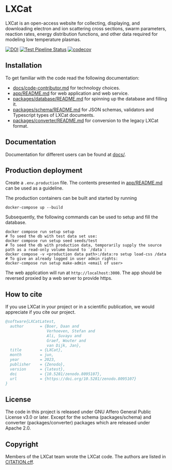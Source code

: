 <!--
SPDX-FileCopyrightText: LXCat team

SPDX-License-Identifier: AGPL-3.0-or-later
-->

# LXCat

LXCat is an open-access website for collecting, displaying, and downloading
electron and ion scattering cross sections, swarm parameters, reaction rates,
energy distribution functions, and other data required for modeling low
temperature plasmas.

[![DOI](https://zenodo.org/badge/DOI/10.5281/zenodo.8095107.svg)](https://doi.org/10.5281/zenodo.8095107)
[![Test Pipeline Status](https://github.com/LXCat-project/LXCat/actions/workflows/test.yml/badge.svg?branch=main)](https://github.com/LXCat-project/LXCat/actions/workflows/test.yml)
[![codecov](https://codecov.io/gh/LXCat-project/LXCat/graph/badge.svg)](https://codecov.io/gh/LXCat-project/LXCat)

## Installation

To get familiar with the code read the following documentation:

- [docs/code-contributor.md](docs/code-contributor.md) for technology choices.
- [app/README.md](app/README.md) for web application and web service.
- [packages/database/README.md](packages/database/README.md) for spinning up the
  database and filling it.
- [packages/schema/README.md](packages/schema/README.md) for JSON schemas,
  validators and Typescript types of LXCat documents.
- [packages/converter/README.md](packages/converter/README.md) for conversion to
  the legacy LXCat format.

## Documentation

Documentation for different users can be found at [docs/](docs/).

## Production deployment

Create a `.env.production` file. The contents presented in
[app/README.md](app/README.md) can be used as a guideline.

The production containers can be built and started by running

```shell
docker-compose up --build
```

Subsequently, the following commands can be used to setup and fill the database.

```shell
docker compose run setup setup
# To seed the db with test data set use:
docker compose run setup seed seeds/test
# To seed the db with production data, temporarily supply the source path as a read-only volume bound to `/data`:
docker compose -v <production data path>:/data:ro setup load-css /data
# To give an already logged in user admin rights:
docker-compose run setup make-admin <email of user>
```

The web application will run at `http://localhost:3000`. The app should be
reversed proxied by a web server to provide https.

## How to cite

If you use LXCat in your project or in a scientific publication, we would
appreciate if you cite our project.

```bibtex
@software{LXCatLatest,
  author       = {Boer, Daan and
                  Verhoeven, Stefan and
                  Ali, Suvayu and
                  Graef, Wouter and
                  van Dijk, Jan},  
  title        = {LXCat},
  month        = jun,
  year         = 2023,
  publisher    = {Zenodo},
  version      = {latest},
  doi          = {10.5281/zenodo.8095107},
  url          = {https://doi.org/10.5281/zenodo.8095107}
}
```

## License

The code in this project is released under GNU Affero General Public License
v3.0 or later. Except for the schema (packages/schema) and converter
(packages/converter) packages which are released under Apache 2.0.

## Copyright

Members of the LXCat team wrote the LXCat code. The authors are listed in
[CITATION.cff](CITATION.cff).
